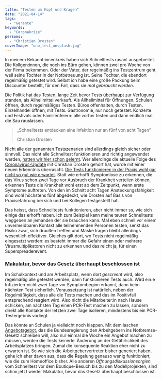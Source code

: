 ```yaml
---
title: "Testen um Kopf und Kragen"
date: "2021-04-14"
tags:
  - "Gerante"
keywords:
  - "Coronakrise"
persons:
  - "Christian Drosten"
coverImage: "uno_test_unsplash.jpg"
---
```


In meinem Bekannt:innenkreis haben sich Schnelltests rasant ausgebreitet. Die Kollgen:innen, die noch ins Büro gehen, können zwei pro Woche von der Firma bekommen. Oder der Vater, der regelmäßig ins Testzentrum geht, weil seine Tochter in der Notbetreuung ist. Seine Tochter, die ebendort regelmäßig getestet wird. Selbst ich habe eine große Packung beim Discounter bestellt, für den Fall, dass sie _mal gebraucht werden_.

Die Politik hat das Testen, lange Zeit bevor Tests überhaupt zur Verfügung standen, als Allheilmittel verkauft. Als Allheilmittel für Öffnungen. Schulen öffnen, durch regelmäßiges Testen. Büros offenhalten, durch Testen. Einzelhandel öffnen, mit Tests. Gastronomie, nur noch getestet. Konzerte und Festivals oder Familienfeiern: alle vorher testen und dann endlich mal die Sau rauslassen.

> „Schnelltests entdecken eine Infektion nur an fünf von acht Tagen“
>
> Christian Drosten

Nicht alle der genannten Testszenarien sind allerdings gleich sicher oder sinnvoll. Das nicht alle Schnelltest funktionieren und richtig angewendet werden, [hatten wir hier schon gelernt](https://couchblog.de/blog/2021/04/07/magisches-denken/). Wer allerdings die aktuelle Folge des [Coronavirus-Update](https://www.ndr.de/nachrichten/info/podcast4684.html) mit Christian Drosten gehört hat, wurde mit einer neuen Erkenntnis überrascht. [Die Tests funktionieren in der Praxis wohl gar nicht so gut wie erwartet](https://www.ndr.de/nachrichten/info/Drosten-Schnelltests-sind-wohl-weniger-zuverlaessig-als-gedacht,coronavirusupdate178.html). Statt wie erhofft Symptomlose zu erkennen, die das Virus schon zwei Tage vor Ausbruch der Krankheit verteilen können, erkennen Tests die Krankheit wohl erst ab dem Zeitpunkt, wenn erste Symptome auftreten. Von den im Schnitt acht Tagen Ansteckungsfähigkeit sind wohl höchstens fünf abgedeckt, wie Drosten auf Basis von Praxisefahrung bei sich und bei Kollegen festgestellt hat.

Das heisst, dass Schnelltests funktionieren, aber nicht immer so, wie sich einige das erhofft haben. Ich zum Beispiel kann meine teuren Schnelltests weggeben an jemanden der sie brauchen kann. Mal eben schnell vor einem unvermeidbaren Kontakt alle teilnehmenden Personen testen, senkt das Risiko zwar, sich draußen treffen und Maske tragen bleibt allerdings wesentlich effektiver. Gleiches gilt dort, wo Tests nicht regelmäßig eingesetzt werden: es besteht immer die Gefahr einen oder mehrere Virusmultiplikatoren nicht zu erkennen und das reicht ja, für einen Superspreaderevent.

### Makulatur, bevor das Gesetz überhaupt beschlossen ist

Im Schulkontext und am Arbeitsplatz, wenn dort _gescreent_ wird, also regelmäßig alle getestet werden, dann funktionieren Tests auch. Wird ein:e Infizierte:r nicht zwei Tage vor Symptombeginn erkannt, dann beim nächsten Test sicherlich. Voraussetzung ist natürlich, neben der Regelmäßigkeit, dass alle die Tests machen und das im Positivfall entsprechend reagiert wird. Also nicht die Mitarbeiter:in nach Hause schicken, am nächsten Tag einen PCR-Test machen zu lassen, sondern direkt alle Kontakte der letzten zwei Tage isolieren, mindestens bis ein PCR-Testergebnis vorliegt.

Das könnte an Schulen ja vielleicht noch klappen. Mit dem laschen [Angebotsgebot](https://www.zeit.de/politik/deutschland/2021-04/notbremse-bundesweit-corona-regeln-ausgangssperre-lockdown-ladenschliessung-bundesregierung#was-gilt-im-buero), das die Bundesregierung den Arbeitgebern ins Notbremse-Gesetz schreiben will, also nur einmal die Woche ein Angebot machen zu müssen, werden die Tests keinerlei Änderung an der Gefährlichkeit des Arbeitsplatzes bringen. Zumal die konsequente Reaktion eher nicht zu erwarten ist. So wie sich die Arbeitgebervertreter bisher generiert haben, gehe ich eher davon aus, dass die Regelung genauso wenig funktioniert, wie die zum Homeoffice bisher. Alle anderen _Öffnungsdiskussionsorgien_ vom Schnelltest vor dem Boutique-Besuch bis zu den Modellprojekten, sind schon jetzt wieder Makulatur, bevor das Gesetz überhaupt beschlossen ist.
